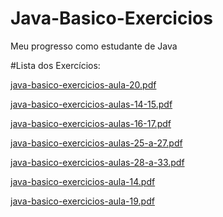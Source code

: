 # Java-Basico-Exercicios
Meu progresso como estudante de Java

#Lista dos Exercícios:

[java-basico-exercicios-aula-20.pdf](https://github.com/valerio-figueira/Java-Basico-Exercicios/files/8402484/java-basico-exercicios-aula-20.pdf)

[java-basico-exercicios-aulas-14-15.pdf](https://github.com/valerio-figueira/Java-Basico-Exercicios/files/8402485/java-basico-exercicios-aulas-14-15.pdf)

[java-basico-exercicios-aulas-16-17.pdf](https://github.com/valerio-figueira/Java-Basico-Exercicios/files/8402486/java-basico-exercicios-aulas-16-17.pdf)

[java-basico-exercicios-aulas-25-a-27.pdf](https://github.com/valerio-figueira/Java-Basico-Exercicios/files/8402487/java-basico-exercicios-aulas-25-a-27.pdf)

[java-basico-exercicios-aulas-28-a-33.pdf](https://github.com/valerio-figueira/Java-Basico-Exercicios/files/8402488/java-basico-exercicios-aulas-28-a-33.pdf)

[java-basico-exercicios-aula-14.pdf](https://github.com/valerio-figueira/Java-Basico-Exercicios/files/8402489/java-basico-exercicios-aula-14.pdf)

[java-basico-exercicios-aula-19.pdf](https://github.com/valerio-figueira/Java-Basico-Exercicios/files/8402490/java-basico-exercicios-aula-19.pdf)
